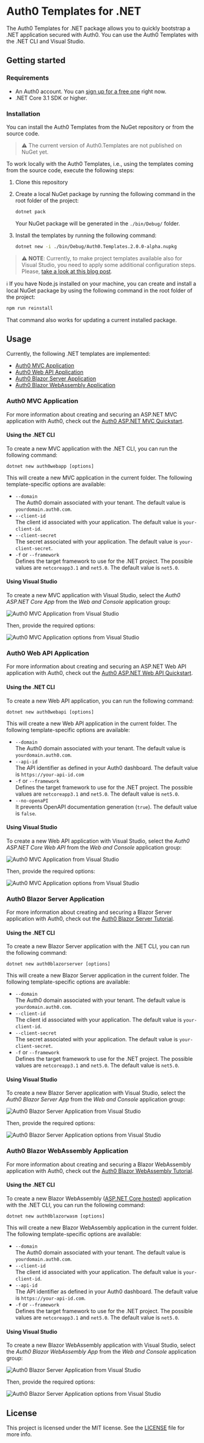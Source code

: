 # Auth0 Templates for .NET
The Auth0 Templates for .NET package allows you to quickly bootstrap a .NET application secured with Auth0. You can use the Auth0 Templates with the .NET CLI and Visual Studio.

## Getting started

### Requirements

* An Auth0 account. You can [sign up for a free one](https://auth0.com/signup) right now.
* .NET Core 3.1 SDK or higher.

### Installation

You can install the Auth0 Templates from the NuGet repository or from the source code.

> :warning: The current version of Auth0.Templates are not published on NuGet yet.

To work locally with the Auth0 Templates, i.e., using the templates coming from the source code, execute the following steps:

1. Clone this repository

2. Create a local NuGet package by running the following command in the root folder of the project:

   ```bash
   dotnet pack
   ```

   Your NuGet package will be generated in the `./bin/Debug/` folder.

3. Install the templates by running the following command:

   ```bash
   dotnet new -i ./bin/Debug/Auth0.Templates.2.0.0-alpha.nupkg
   ```

> :warning: **NOTE**: Currently, to make project templates available also for Visual Studio, you need to apply some additional configuration steps. Please, [take a look at this blog post](https://devblogs.microsoft.com/dotnet/net-cli-templates-in-visual-studio/).



:information_source: If you have Node.js installed on your machine, you can create and install a local NuGet package by using the following command in the root folder of the project:

```bash
npm run reinstall
```

That command also works for updating a current installed package.

## Usage

Currently, the following .NET templates are implemented:

- [Auth0 MVC Application](#Auth0-MVC-Application)
- [Auth0 Web API Application](#Auth0-Web-API-Application)
- [Auth0 Blazor Server Application](#Auth0-Blazor-Server-Application)
- [Auth0 Blazor WebAssembly Application](#Auth0-Blazor-WebAssembly-Application)



### Auth0 MVC Application

For more information about creating and securing an ASP.NET MVC application with Auth0, check out the [Auth0 ASP.NET MVC Quickstart](https://auth0.com/docs/quickstart/webapp/aspnet-core/01-login).

#### Using the .NET CLI

To create a new MVC application with the .NET CLI, you can run the following command:

```
dotnet new auth0webapp [options]
```

This will create a new MVC application in the current folder. The following template-specific options are available:

- `--domain`<br>
  The Auth0 domain associated with your tenant. The default value is `yourdomain.auth0.com`.
- `--client-id`<br>
  The client id associated with your application. The default value is `your-client-id`.
- `--client-secret`<br>
  The secret associated with your application. The default value is `your-client-secret`.
- `-f` or `--framework`<br>
  Defines the target framework to use for the .NET project. The possible values are `netcoreapp3.1` and `net5.0`. The default value is `net5.0`.



#### Using Visual Studio

To create a new MVC application with Visual Studio, select the *Auth0 ASP.NET Core App* from the *Web and Console* application group:

![Auth0 MVC Application from Visual Studio](assets/auth0-mvc-app-vs.png)

Then, provide the required options:

![Auth0 MVC Application options from Visual Studio](assets/auth0-mvc-app-vs-options.png)

### Auth0 Web API Application

For more information about creating and securing an ASP.NET Web API application with Auth0, check out the [Auth0 ASP.NET Web API Quickstart](https://auth0.com/docs/quickstart/backend/aspnet-core-webapi).

#### Using the .NET CLI

To create a new Web API application, you can run the following command:

```
dotnet new auth0webapi [options]
```

This will create a new Web API application in the current folder. The following template-specific options are available:

- `--domain`<br>
  The Auth0 domain associated with your tenant. The default value is `yourdomain.auth0.com`.
- `--api-id`<br>
  The API identifier as defined in your Auth0 dashboard. The default value is `https://your-api-id.com`
- `-f` or `--framework`<br>
  Defines the target framework to use for the .NET project. The possible values are `netcoreapp3.1` and `net5.0`. The default value is `net5.0`.
- `--no-openaPI`<br>
  It prevents OpenAPI documentation generation (`true`). The default value is `false`.



#### Using Visual Studio

To create a new Web API application with Visual Studio, select the *Auth0 ASP.NET Core Web API* from the *Web and Console* application group:

![Auth0 MVC Application from Visual Studio](assets/auth0-webapi-app-vs.png)

Then, provide the required options:

![Auth0 MVC Application options from Visual Studio](assets/auth0-webapi-app-vs-options.png)

### Auth0 Blazor Server Application

For more information about creating and securing a Blazor Server application with Auth0, check out the [Auth0 Blazor Server Tutorial](https://auth0.com/blog/what-is-blazor-tutorial-on-building-webapp-with-authentication).

#### Using the .NET CLI

To create a new Blazor Server application with the .NET CLI, you can run the following command:

```
dotnet new auth0blazorserver [options]
```

This will create a new Blazor Server application in the current folder. The following template-specific options are available:

- `--domain`<br>
  The Auth0 domain associated with your tenant. The default value is `yourdomain.auth0.com`.
- `--client-id`<br>
  The client id associated with your application. The default value is `your-client-id`.
- `--client-secret`<br>
  The secret associated with your application. The default value is `your-client-secret`.
- `-f` or `--framework`<br>
  Defines the target framework to use for the .NET project. The possible values are `netcoreapp3.1` and `net5.0`. The default value is `net5.0`.



#### Using Visual Studio

To create a new Blazor Server application with Visual Studio, select the *Auth0 Blazor Server App* from the *Web and Console* application group:

![Auth0 Blazor Server Application from Visual Studio](assets/auth0-blazorserver-app-vs.png)

Then, provide the required options:

![Auth0 Blazor Server Application options from Visual Studio](assets/auth0-blazorserver-app-vs-options.png)

### Auth0 Blazor WebAssembly Application

For more information about creating and securing a Blazor WebAssembly application with Auth0, check out the [Auth0 Blazor WebAssembly Tutorial](https://auth0.com/blog/securing-blazor-webassembly-apps/).

#### Using the .NET CLI

To create a new Blazor WebAssembly ([ASP.NET Core  hosted](https://docs.microsoft.com/en-us/aspnet/core/blazor/hosting-models)) application with the .NET CLI, you can run the following command:

```
dotnet new auth0blazorwasm [options]
```

This will create a new Blazor WebAssembly application in the current folder. The following template-specific options are available:

- `--domain`<br>
  The Auth0 domain associated with your tenant. The default value is `yourdomain.auth0.com`.
- `--client-id`<br>
  The client id associated with your application. The default value is `your-client-id`.
- `--api-id`<br>
  The API identifier as defined in your Auth0 dashboard. The default value is `https://your-api-id.com`.
- `-f` or `--framework`<br>
  Defines the target framework to use for the .NET project. The possible values are `netcoreapp3.1` and `net5.0`. The default value is `net5.0`.



#### Using Visual Studio

To create a new Blazor WebAssembly application with Visual Studio, select the *Auth0 Blazor WebAssembly App* from the *Web and Console* application group:

![Auth0 Blazor Server Application from Visual Studio](assets/auth0-blazorwasm-app-vs.png)

Then, provide the required options:

![Auth0 Blazor Server Application options from Visual Studio](assets/auth0-blazorwasm-app-vs-options.png)



## License

This project is licensed under the MIT license. See the [LICENSE](LICENSE) file for more info.

